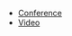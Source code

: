 * [Conference](https://colocatedeventsna2023.sched.com/event/1RoIf/closing-remarks-program-committee-members-austin-parker-honeycombio-eduardo-silva-calyptia-richard-hartmann-grafana-labs)
* [Video](https://www.youtube.com/watch?v=kaojqiDnPFU)
